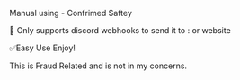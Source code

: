 Manual using - Confrimed Saftey 


🤖 Only supports discord webhooks to send it to : or website 

✅Easy Use Enjoy!


This is Fraud Related and is not in my concerns.
